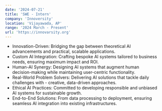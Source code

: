 ```yaml
---
date: '2024-07-21'
title: 'SWE - Intern'
company: 'Innoversity'
location: 'Vijayawada, AP'
range: '2024 March - Present'
url: 'https://innovarsity.org'
---
```


- Innovation-Driven: Bridging the gap between theoretical AI advancements and practical, scalable applications.
- Custom AI Integration: Crafting bespoke AI systems tailored to business needs, ensuring maximum impact and ROI.
- Human-AI Synergy: Designing AI systems that augment human decision-making while maintaining user-centric functionality.
- Real-World Problem Solvers: Delivering AI solutions that tackle daily challenges with - creative, data-driven approaches.
- Ethical AI Practices: Committed to developing responsible and unbiased AI systems for sustainable growth.
- End-to-End Solutions: From data processing to deployment, ensuring seamless AI integration into existing infrastructures.
